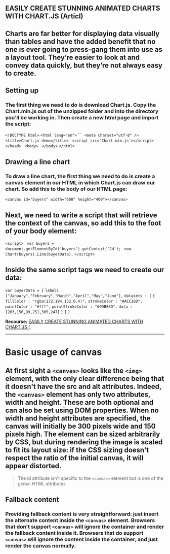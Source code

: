 ## EASILY CREATE STUNNING ANIMATED CHARTS WITH CHART.JS (Articl)

## Charts are far better for displaying data visually than tables and have the added benefit that no one is ever going to press-gang them into use as a layout tool. They’re easier to look at and convey data quickly, but they’re not always easy to create.

## Setting up

### The first thing we need to do is download Chart.js. Copy the Chart.min.js out of the unzipped folder and into the directory you’ll be working in. Then create a new html page and import the script:

`<!DOCTYPE html>`
`<html lang="en">`
`` <head>` <meta charset="utf-8" />` ` <title>Chart.js demo</title>` ` <script src='Chart.min.js'></script>` ` </head>` ` <body>` ` </body>` `</html>`

## Drawing a line chart

### To draw a line chart, the first thing we need to do is create a canvas element in our HTML in which Chart.js can draw our chart. So add this to the body of our HTML page:

`<canvas id="buyers" width="600" height="400"></canvas>`

## Next, we need to write a script that will retrieve the context of the canvas, so add this to the foot of your body element:

`<script>`
` var buyers = document.getElementById('buyers').getContext('2d');`
` new Chart(buyers).Line(buyerData);`
`</script>`

## Inside the same script tags we need to create our data:

`var buyerData = {`
`labels : ["January","February","March","April","May","June"],`
`datasets : [`
`{`
`fillColor : "rgba(172,194,132,0.4)",`
`strokeColor : "#ACC26D",`
`pointColor : "#fff",`
`pointStrokeColor : "#9DB86D",`
`data : [203,156,99,251,305,247]`
`}`
`]`
`}`

**Recourse:**
[EASILY CREATE STUNNING ANIMATED CHARTS WITH CHART.JS (](https://www.webdesignerdepot.com/2013/11/easily-create-stunning-animated-charts-with-chart-js/)

---

# Basic usage of canvas

## At first sight a `<canvas>` looks like the `<img>` element, with the only clear difference being that it doesn't have the src and alt attributes. Indeed, the `<canvas>` element has only two attributes, width and height. These are both optional and can also be set using DOM properties. When no width and height attributes are specified, the canvas will initially be 300 pixels wide and 150 pixels high. The element can be sized arbitrarily by CSS, but during rendering the image is scaled to fit its layout size: if the CSS sizing doesn't respect the ratio of the initial canvas, it will appear distorted.

> The id attribute isn't specific to the `<canvas>` element but is one of the global HTML attributes

## Fallback content

### Providing fallback content is very straightforward: just insert the alternate content inside the `<canvas>` element. Browsers that don't support `<canvas>` will ignore the container and render the fallback content inside it. Browsers that do support `<canvas>` will ignore the content inside the container, and just render the canvas normally.
